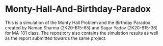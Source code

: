 # Monty-Hall-And-Birthday-Paradox
This is a simulation of the Monty Hall Problem and the Birthday Paradox created by Naman Sharma (2K20-B15-65) and Sagar Yadav (2K20-B15-36) for MA-101 class.
The repository also contains the simulation results as well as the report submitted towards the same project.
